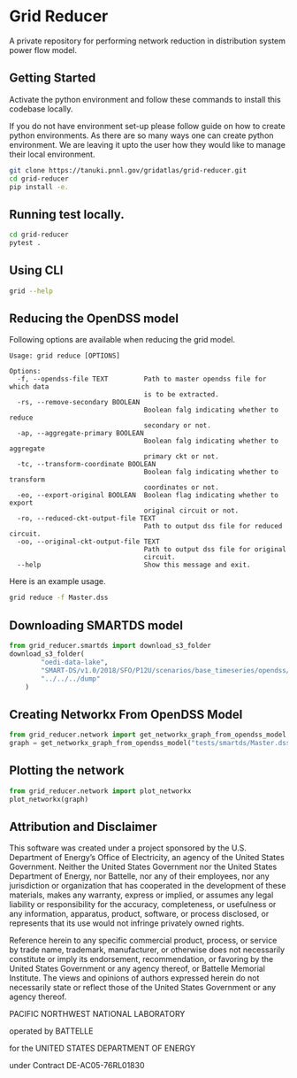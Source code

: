 # Grid Reducer

A private repository for performing network reduction in distribution system power flow model.

## Getting Started 

Activate the python environment and follow these commands to install this codebase locally.

If you do not have environment set-up please follow guide on how to create python environments.
As there are so many ways one can create python environment. We are leaving it upto the user how they would like to
manage their local environment. 

```bash
git clone https://tanuki.pnnl.gov/gridatlas/grid-reducer.git
cd grid-reducer
pip install -e.
```

## Running test locally.

```bash
cd grid-reducer
pytest .
```

## Using CLI

```bash
grid --help
```

## Reducing the OpenDSS model

Following options are available when reducing the grid model.

```cli
Usage: grid reduce [OPTIONS]

Options:
  -f, --opendss-file TEXT         Path to master opendss file for which data
                                  is to be extracted.
  -rs, --remove-secondary BOOLEAN
                                  Boolean falg indicating whether to reduce
                                  secondary or not.
  -ap, --aggregate-primary BOOLEAN
                                  Boolean falg indicating whether to aggregate
                                  primary ckt or not.
  -tc, --transform-coordinate BOOLEAN
                                  Boolean falg indicating whether to transform
                                  coordinates or not.
  -eo, --export-original BOOLEAN  Boolean flag indicating whether to export
                                  original circuit or not.
  -ro, --reduced-ckt-output-file TEXT
                                  Path to output dss file for reduced circuit.
  -oo, --original-ckt-output-file TEXT
                                  Path to output dss file for original
                                  circuit.
  --help                          Show this message and exit.
```

Here is an example usage.

```bash
grid reduce -f Master.dss
```

## Downloading SMARTDS model

```python
from grid_reducer.smartds import download_s3_folder
download_s3_folder(
        "oedi-data-lake", 
        "SMART-DS/v1.0/2018/SFO/P12U/scenarios/base_timeseries/opendss/p12uhs0_1247/p12uhs0_1247--p12udt1266/", 
        "../../../dump"
    )
```

## Creating Networkx From OpenDSS Model

```python 
from grid_reducer.network import get_networkx_graph_from_opendss_model
graph = get_networkx_graph_from_opendss_model("tests/smartds/Master.dss")
```

## Plotting the network

```python
from grid_reducer.network import plot_networkx
plot_networkx(graph)
```

## Attribution and Disclaimer

This software was created under a project sponsored by the U.S. Department of Energy’s Office of Electricity, an agency of the United States Government. Neither the United States Government nor the United States Department of Energy, nor Battelle, nor any of their employees, nor any jurisdiction or organization that has cooperated in the development of these materials, makes any warranty, express or implied, or assumes any legal liability or responsibility for the accuracy, completeness, or usefulness or any information, apparatus, product, software, or process disclosed, or represents that its use would not infringe privately owned rights.

Reference herein to any specific commercial product, process, or service by trade name, trademark, manufacturer, or otherwise does not necessarily constitute or imply its endorsement, recommendation, or favoring by the United States Government or any agency thereof, or Battelle Memorial Institute. The views and opinions of authors expressed herein do not necessarily state or reflect those of the United States Government or any agency thereof.

PACIFIC NORTHWEST NATIONAL LABORATORY 

operated by BATTELLE 

for the UNITED STATES DEPARTMENT OF ENERGY 

under Contract DE-AC05-76RL01830